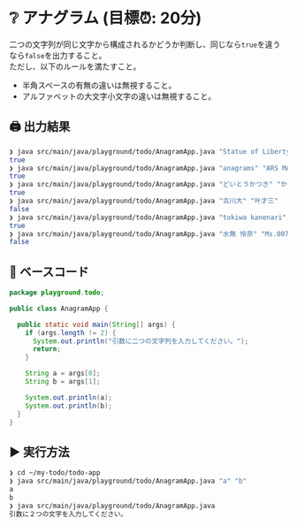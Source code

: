 # ❔ アナグラム (目標⏰: 20分)

二つの文字列が同じ文字から構成されるかどうか判断し、同じなら`true`を違うなら`false`を出力すること。  
ただし、以下のルールを満たすこと。

- 半角スペースの有無の違いは無視すること。
- アルファベットの大文字小文字の違いは無視すること。

## 🖨️ 出力結果

```bash title="Windows Terminal"
❯ java src/main/java/playground/todo/AnagramApp.java "Statue of Liberty" "built to stay free"
true
❯ java src/main/java/playground/todo/AnagramApp.java "anagrams" "ARS MAGNA"
true
❯ java src/main/java/playground/todo/AnagramApp.java "どいとうかつき" "かいとうきつど"
true
❯ java src/main/java/playground/todo/AnagramApp.java "古川大" "叶才三"
false
❯ java src/main/java/playground/todo/AnagramApp.java "tokiwa kanenari" "wakita kanenori"
true
❯ java src/main/java/playground/todo/AnagramApp.java "水無 怜奈" "Ms.007"
false
```

## 🔰 ベースコード

```java title="AnagramApp.java"
package playground.todo;

public class AnagramApp {

  public static void main(String[] args) {
    if (args.length != 2) {
      System.out.println("引数に二つの文字列を入力してください。");
      return;
    }

    String a = args[0];
    String b = args[1];

    System.out.println(a);
    System.out.println(b);
  }
}
```

## ▶️ 実行方法

```bash title="Windows Terminal"
❯ cd ~/my-todo/todo-app
❯ java src/main/java/playground/todo/AnagramApp.java "a" "b"
a
b
❯ java src/main/java/playground/todo/AnagramApp.java
引数に２つの文字を入力してください。
```
